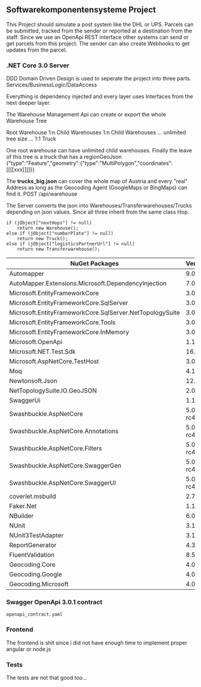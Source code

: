 ## Softwarekomponentensysteme Project

This Project should simulate a post system like the DHL or UPS. Parcels can be submitted, tracked from the sender or reported at a destination from the staff. Since we use an OpenApi REST interface other systems can send or get parcels from this project. The sender can also create Webhooks to get updates from the parcel.

### .NET Core 3.0 Server

DDD Domain Driven Design is used to seperate the project into three parts. Services/BusinessLogic/DataAccess

Everything is dependency injected and every layer uses Interfaces from the next deeper layer.

The Warehouse Management Api can create or export the whole Warehouse Tree

Root Warehouse 1:n Child Warehouses 1:n Child Warehouses ... unlimited tree size ... 1:1 Truck

One root warehouse can have unlimited child warehouses. Finally the leave of this tree is a truck that has a regionGeoJson {\"type\":\"Feature\",\"geometry\":{\"type\":\"MultiPolygon\",\"coordinates\":[[[[xxx]]]]}}

The **trucks_big.json** can cover the whole map of Austria and every "real" Address as long as the Geocoding Agent (GoogleMaps or BingMaps) can find it. POST /api/warehouse

The Server converts the json into Warehouses/Transferwarehouses/Trucks depending on json values. Since all three inherit from the same class Hop.

```
if (jObject["nextHops"] != null)
	return new Warehouse();
else if (jObject["numberPlate"] != null)
	return new Truck();
else if (jObject["logisticsPartnerUrl"] != null)
	return new Transferwarehouse();
```



| NuGet Packages                                           | Version   |
| -------------------------------------------------------- | --------- |
| Automapper                                               | 9.0.0     |
| AutoMapper.Extensions.Microsoft.DependencyInjection      | 7.0.0     |
| Microsoft.EntityFrameworkCore                            | 3.0.0     |
| Microsoft.EntityFrameworkCore.SqlServer                  | 3.0.0     |
| Microsoft.EntityFrameworkCore.SqlServer.NetTopologySuite | 3.0.0     |
| Microsoft.EntityFrameworkCore.Tools                      | 3.0.0     |
| Microsoft.EntityFrameworkCore.InMemory                   | 3.0.0     |
| Microsoft.OpenApi                                        | 1.1.4     |
| Microsoft.NET.Test.Sdk                                   | 16.4.0    |
| Microsoft.AspNetCore.TestHost                            | 3.0.0     |
| Moq                                                      | 4.13.1    |
| Newtonsoft.Json                                          | 12.0.2    |
| NetTopologySuite.IO.GeoJSON                              | 2.0.1     |
| SwaggerUi                                                | 1.1.0     |
| Swashbuckle.AspNetCore                                   | 5.0.0-rc4 |
| Swashbuckle.AspNetCore.Annotations                       | 5.0.0-rc4 |
| Swashbuckle.AspNetCore.Filters                           | 5.0.0-rc4 |
| Swashbuckle.AspNetCore.SwaggerGen                        | 5.0.0-rc4 |
| Swashbuckle.AspNetCore.SwaggerUI                         | 5.0.0-rc4 |
| coverlet.msbuild                                         | 2.7.0     |
| Faker.Net                                                | 1.1.1     |
| NBuilder                                                 | 6.0.1     |
| NUnit                                                    | 3.12.0    |
| NUnit3TestAdapter                                        | 3.15.1    |
| ReportGenerator                                          | 4.3.6     |
| FluentValidation                                         | 8.5.0     |
| Geocoding.Core                                           | 4.0.1     |
| Geocoding.Google                                         | 4.0.1     |
| Geocoding.Microsoft                                      | 4.0.1     |

### Swagger OpenApi 3.0.1 contract 

```
openapi_contract.yaml
```

### Frontend

The frontend is shit since i did not have enough time to implement proper angular or node.js

### Tests

The tests are not that good too...